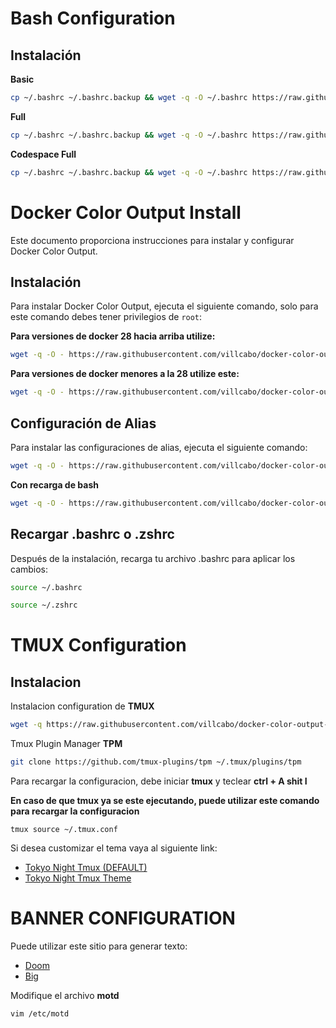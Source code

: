 # Bash Configuration

## Instalación

**Basic**

```bash
cp ~/.bashrc ~/.bashrc.backup && wget -q -O ~/.bashrc https://raw.githubusercontent.com/villcabo/docker-color-output-install/main/bash_configuration/bash_basic.sh && source ~/.bashrc
```

**Full**

```bash
cp ~/.bashrc ~/.bashrc.backup && wget -q -O ~/.bashrc https://raw.githubusercontent.com/villcabo/docker-color-output-install/main/bash_configuration/bash_full.sh && source ~/.bashrc
```

**Codespace Full**

```bash
cp ~/.bashrc ~/.bashrc.backup && wget -q -O ~/.bashrc https://raw.githubusercontent.com/villcabo/docker-color-output-install/main/bash_configuration/bash_codespace_full.sh && source ~/.bashrc
```

# Docker Color Output Install

Este documento proporciona instrucciones para instalar y configurar Docker Color Output.

## Instalación

Para instalar Docker Color Output, ejecuta el siguiente comando, solo para este comando debes tener privilegios de `root`:

**Para versiones de docker 28 hacia arriba utilize:**

```bash
wget -q -O - https://raw.githubusercontent.com/villcabo/docker-color-output/main/docker_configuration/docker-color_installers.sh | bash
```

**Para versiones de docker menores a la 28 utilize este:**

```bash
wget -q -O - https://raw.githubusercontent.com/villcabo/docker-color-output/main/docker_configuration/docker-color_installers.sh | bash -s -- -v 2.5.1
```

## Configuración de Alias

Para instalar las configuraciones de alias, ejecuta el siguiente comando:

```bash
wget -q -O - https://raw.githubusercontent.com/villcabo/docker-color-output/main/docker_configuration/docker-color-aliases_installers.sh | bash
```

**Con recarga de bash**

```bash
wget -q -O - https://raw.githubusercontent.com/villcabo/docker-color-output/main/docker_configuration/docker-color-aliases_installers.sh | bash && source ~/.bashrc
```
## Recargar .bashrc o .zshrc

Después de la instalación, recarga tu archivo .bashrc para aplicar los cambios:

```bash
source ~/.bashrc
```

```bash
source ~/.zshrc
```

# TMUX Configuration

## Instalacion

Instalacion configuration de **TMUX**

```bash
wget -q https://raw.githubusercontent.com/villcabo/docker-color-output-install/main/tmux_configuration/tmux.conf -O ~/.tmux.conf
```

Tmux Plugin Manager **TPM**

```bash
git clone https://github.com/tmux-plugins/tpm ~/.tmux/plugins/tpm
```

Para recargar la configuracion, debe iniciar **tmux** y teclear **ctrl + A shit I**

**En caso de que tmux ya se este ejecutando, puede utilizar este comando para recargar la configuracion**
```
tmux source ~/.tmux.conf
```

Si desea customizar el tema vaya al siguiente link:
- [Tokyo Night Tmux (DEFAULT)](https://github.com/janoamaral/tokyo-night-tmux?tab=readme-ov-file)
- [Tokyo Night Tmux Theme](https://github.com/fabioluciano/tmux-tokyo-night?tab=readme-ov-file)

# BANNER CONFIGURATION

Puede utilizar este sitio para generar texto:
- [Doom](https://patorjk.com/software/taag/#p=display&f=Doom&t=YOUR%20SERVER%0ANAME)
- [Big](https://patorjk.com/software/taag/#p=display&f=Big&t=YOUR%20SERVER%0ANAME)

Modifique el archivo **motd**

```bash
vim /etc/motd
```

